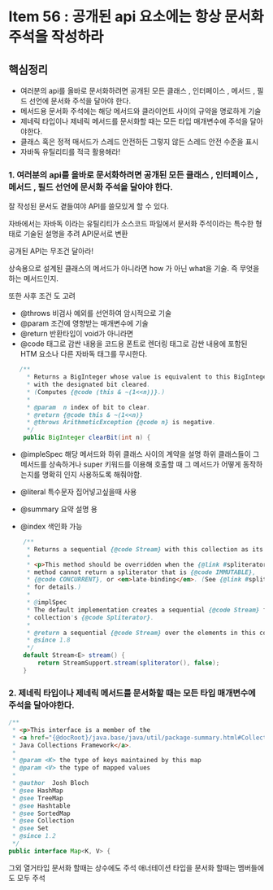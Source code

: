 # Item 56 : 공개된 api 요소에는 항상 문서화 주석을 작성하라

## 핵심정리

- 여러분의 api를 올바로 문서화하려면 공개된 모든 클래스 , 인터페이스 , 메서드 , 필드 선언에 문서화 주석을 달아야 한다.
- 메서드용 문서화 주석에는 해당 메서드와 클라이언트 사이의 규약을 명로하게 기술
- 제네릭 타입이나 제네릭 메서드를 문서화할 때는 모든 타입 매개변수에 주석을 달아야한다.
- 클래스 혹은 정적 매서드가 스레드 안전하든 그렇지 않든 스레드 안전 수준을 표시
- 자바독 유틸리티를 적극 활용해라!

### 1. 여러분의 api를 올바로 문서화하려면 공개된 모든 클래스 , 인터페이스 , 메서드 , 필드 선언에 문서화 주석을 달아야 한다.

잘 작성된 문서도 곁들여야 API를 쓸모있게 할 수 있다.

자바에서는 자바독 이라는 유틸리티가 소스코드 파일에서 문서화 주석이라는 특수한 형태로 기술된 설명을 추려 API문서로 변환

공개된 API는 무조건 달아라!

상속용으로 설계된 클래스의 메서드가 아니라면
how 가 아닌 what을 기술. 즉 무엇을 하는 메서드인지.

또한 사후 조건 도 고려

- @throws
  비검사 예외를 선언하여 암시적으로 기술
- @param
  조건에 영향받는 매개변수에 기술
- @return
  반환타입이 void가 아니라면
- @code
  태그로 감싼 내용을 코드용 폰트로 렌더링
  태그로 감싼 내용에 포함된 HTM 요소나 다른 자바독 태그를 무시한다.

```java
   /**
     * Returns a BigInteger whose value is equivalent to this BigInteger
     * with the designated bit cleared.
     * (Computes {@code (this & ~(1<<n))}.)
     *
     * @param  n index of bit to clear.
     * @return {@code this & ~(1<<n)}
     * @throws ArithmeticException {@code n} is negative.
     */
    public BigInteger clearBit(int n) {
```

- @impleSpec
  해당 메서드와 하위 클래스 사이의 계약을 설명
  하위 클래스들이 그 메서드를 상속하거나 super 키워드를 이용해 호출할 때 그 메서드가 어떻게 동작하는지를 명확히 인지
  사용하도록 해줘야함.

- @literal
  특수문자 집어넣고싶을때 사용

- @summary
  요약 설명 용
- @index
  색인화 가능

```java
    /**
     * Returns a sequential {@code Stream} with this collection as its source.
     *
     * <p>This method should be overridden when the {@link #spliterator()}
     * method cannot return a spliterator that is {@code IMMUTABLE},
     * {@code CONCURRENT}, or <em>late-binding</em>. (See {@link #spliterator()}
     * for details.)
     *
     * @implSpec
     * The default implementation creates a sequential {@code Stream} from the
     * collection's {@code Spliterator}.
     *
     * @return a sequential {@code Stream} over the elements in this collection
     * @since 1.8
     */
    default Stream<E> stream() {
        return StreamSupport.stream(spliterator(), false);
    }
```

### 2. 제네릭 타입이나 제네릭 메서드를 문서화할 때는 모든 타입 매개변수에 주석을 달아야한다.

```java
/**
 * <p>This interface is a member of the
 * <a href="{@docRoot}/java.base/java/util/package-summary.html#CollectionsFramework">
 * Java Collections Framework</a>.
 *
 * @param <K> the type of keys maintained by this map
 * @param <V> the type of mapped values
 *
 * @author  Josh Bloch
 * @see HashMap
 * @see TreeMap
 * @see Hashtable
 * @see SortedMap
 * @see Collection
 * @see Set
 * @since 1.2
 */
public interface Map<K, V> {
```

그외
열거타입 문서화 할때는 상수에도 주석
애너테이션 타입을 문서화 할때는 멤버들에도 모두 주석
